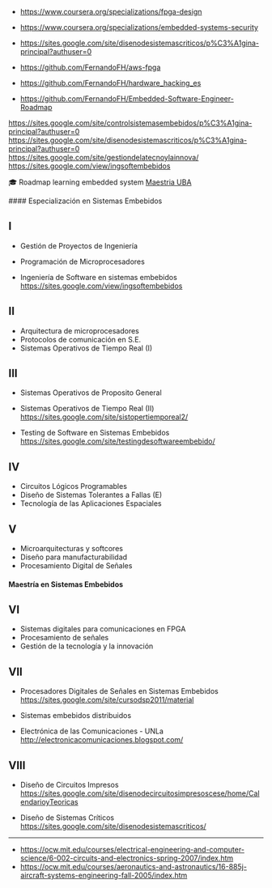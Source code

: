 
- https://www.coursera.org/specializations/fpga-design
- https://www.coursera.org/specializations/embedded-systems-security
- https://sites.google.com/site/disenodesistemascriticos/p%C3%A1gina-principal?authuser=0

- https://github.com/FernandoFH/aws-fpga
- https://github.com/FernandoFH/hardware_hacking_es
- https://github.com/FernandoFH/Embedded-Software-Engineer-Roadmap

https://sites.google.com/site/controlsistemasembebidos/p%C3%A1gina-principal?authuser=0
https://sites.google.com/site/disenodesistemascriticos/p%C3%A1gina-principal?authuser=0
https://sites.google.com/site/gestiondelatecnoylainnova/
https://sites.google.com/view/ingsoftembebidos

🎓 Roadmap learning embedded system [Maestria UBA](http://laboratorios.fi.uba.ar/lse/maestria.html)

\#### Especialización en Sistemas Embebidos 

## I 
* Gestión de Proyectos de Ingeniería 
* Programación de Microprocesadores

* Ingeniería de Software en sistemas embebidos
https://sites.google.com/view/ingsoftembebidos

## II
* Arquitectura de microprocesadores
* Protocolos de comunicación en S.E.
* Sistemas Operativos de Tiempo Real (I)

## III
* Sistemas Operativos de Proposito General
* Sistemas Operativos de Tiempo Real (II)
https://sites.google.com/site/sistopertiemporeal2/

* Testing de Software en Sistemas Embebidos
https://sites.google.com/site/testingdesoftwareembebido/

## IV
* Circuitos Lógicos Programables
* Diseño de Sistemas Tolerantes a Fallas (E)
* Tecnología de las Aplicaciones Espaciales

## V
* Microarquitecturas y softcores
* Diseño para manufacturabilidad
* Procesamiento Digital de Señales 

#### Maestría en Sistemas Embebidos
## VI 
* Sistemas digitales para comunicaciones en FPGA
* Procesamiento de señales
* Gestión de la tecnología y la innovación

## VII
* Procesadores Digitales de Señales en Sistemas Embebidos 
https://sites.google.com/site/cursodsp2011/material

* Sistemas embebidos distribuidos

* Electrónica de las Comunicaciones - UNLa
http://electronicacomunicaciones.blogspot.com/

## VIII
* Diseño de Circuitos Impresos
https://sites.google.com/site/disenodecircuitosimpresoscese/home/CalendarioyTeoricas

* Diseño de Sistemas Críticos
https://sites.google.com/site/disenodesistemascriticos/
___________

- https://ocw.mit.edu/courses/electrical-engineering-and-computer-science/6-002-circuits-and-electronics-spring-2007/index.htm
- https://ocw.mit.edu/courses/aeronautics-and-astronautics/16-885j-aircraft-systems-engineering-fall-2005/index.htm

